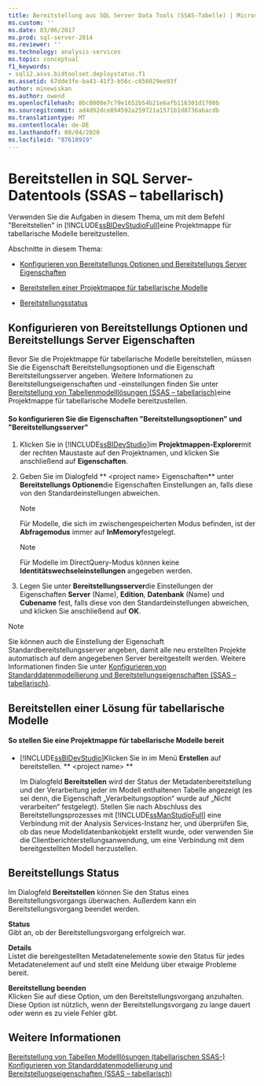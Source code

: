 ```yaml
---
title: Bereitstellung aus SQL Server Data Tools (SSAS-Tabelle) | Microsoft-Dokumentation
ms.custom: ''
ms.date: 03/06/2017
ms.prod: sql-server-2014
ms.reviewer: ''
ms.technology: analysis-services
ms.topic: conceptual
f1_keywords:
- sql12.asvs.bidtoolset.deploystatus.f1
ms.assetid: 67dde3fe-ba43-41f3-b56c-c656029ee93f
author: minewiskan
ms.author: owend
ms.openlocfilehash: 8bc8008e7c79e1652b54b21e6afb116301d1700b
ms.sourcegitcommit: ad4d92dce894592a259721a1571b1d8736abacdb
ms.translationtype: MT
ms.contentlocale: de-DE
ms.lasthandoff: 08/04/2020
ms.locfileid: "87618919"
---
```

# <a name="deploy-from-sql-server-data-tools-ssas-tabular"></a>Bereitstellen in SQL Server-Datentools (SSAS – tabellarisch)
  Verwenden Sie die Aufgaben in diesem Thema, um mit dem Befehl "Bereitstellen" in [!INCLUDE[ssBIDevStudioFull](../../includes/ssbidevstudiofull-md.md)]eine Projektmappe für tabellarische Modelle bereitzustellen.  
  
 Abschnitte in diesem Thema:  
  
-   [Konfigurieren von Bereitstellungs Optionen und Bereitstellungs Server Eigenschaften](#bkmk_deploy)  
  
-   [Bereitstellen einer Projektmappe für tabellarische Modelle](#bkmk_deploy_proc)  
  
-   [Bereitstellungsstatus](#bkmk_deploy_status)  
  
##  <a name="configure-deployment-options-and-deployment-server-properties"></a><a name="bkmk_deploy"></a>Konfigurieren von Bereitstellungs Optionen und Bereitstellungs Server Eigenschaften  
 Bevor Sie die Projektmappe für tabellarische Modelle bereitstellen, müssen Sie die Eigenschaft Bereitstellungsoptionen und die Eigenschaft Bereitstellungsserver angeben. Weitere Informationen zu Bereitstellungseigenschaften und -einstellungen finden Sie unter [Bereitstellung von Tabellenmodelllösungen &#40;SSAS – tabellarisch&#41;](tabular-model-solution-deployment-ssas-tabular.md)eine Projektmappe für tabellarische Modelle bereitzustellen.  
  
#### <a name="to-configure-deployment-options-and-deployment-server-properties"></a>So konfigurieren Sie die Eigenschaften "Bereitstellungsoptionen" und "Bereitstellungsserver"  
  
1.  Klicken Sie in [!INCLUDE[ssBIDevStudio](../../includes/ssbidevstudio-md.md)]im **Projektmappen-Explorer**mit der rechten Maustaste auf den Projektnamen, und klicken Sie anschließend auf **Eigenschaften**.  
  
2.  Geben Sie im Dialogfeld ** \<project name> Eigenschaften** unter **Bereitstellungs Optionen**die Eigenschaften Einstellungen an, falls diese von den Standardeinstellungen abweichen.  
  
    > [!NOTE]  
    >  Für Modelle, die sich im zwischengespeicherten Modus befinden, ist der **Abfragemodus** immer auf **InMemory**festgelegt.  
  
    > [!NOTE]  
    >  Für Modelle im DirectQuery-Modus können keine **Identitätswechseleinstellungen** angegeben werden.  
  
3.  Legen Sie unter **Bereitstellungsserver**die Einstellungen der Eigenschaften **Server** (Name), **Edition**, **Datenbank** (Name) und **Cubename** fest, falls diese von den Standardeinstellungen abweichen, und klicken Sie anschließend auf **OK**.  
  
> [!NOTE]  
>  Sie können auch die Einstellung der Eigenschaft Standardbereitstellungsserver angeben, damit alle neu erstellten Projekte automatisch auf dem angegebenen Server bereitgestellt werden. Weitere Informationen finden Sie unter [Konfigurieren von Standarddatenmodellierung und Bereitstellungseigenschaften &#40;SSAS – tabellarisch&#41;](properties-ssas-tabular.md).  
  
##  <a name="deploy-a-tabular-model-solution"></a><a name="bkmk_deploy_proc"></a>Bereitstellen einer Lösung für tabellarische Modelle  
  
#### <a name="to-deploy-a-tabular-model-solution"></a>So stellen Sie eine Projektmappe für tabellarische Modelle bereit  
  
-   [!INCLUDE[ssBIDevStudio](../../includes/ssbidevstudio-md.md)]Klicken Sie in im Menü **Erstellen** auf bereitstellen. ** \<project name> **  
  
     Im Dialogfeld **Bereitstellen** wird der Status der Metadatenbereitstellung und der Verarbeitung jeder im Modell enthaltenen Tabelle angezeigt (es sei denn, die Eigenschaft „Verarbeitungsoption“ wurde auf „Nicht verarbeiten“ festgelegt). Stellen Sie nach Abschluss des Bereitstellungsprozesses mit [!INCLUDE[ssManStudioFull](../../includes/ssmanstudiofull-md.md)] eine Verbindung mit der Analysis Services-Instanz her, und überprüfen Sie, ob das neue Modelldatenbankobjekt erstellt wurde, oder verwenden Sie die Clientberichterstellungsanwendung, um eine Verbindung mit dem bereitgestellten Modell herzustellen.  
  
##  <a name="deploy-status"></a><a name="bkmk_deploy_status"></a>Bereitstellungs Status  
 Im Dialogfeld **Bereitstellen** können Sie den Status eines Bereitstellungsvorgangs überwachen. Außerdem kann ein Bereitstellungsvorgang beendet werden.  
  
 **Status**  
 Gibt an, ob der Bereitstellungsvorgang erfolgreich war.  
  
 **Details**  
 Listet die bereitgestellten Metadatenelemente sowie den Status für jedes Metadatenelement auf und stellt eine Meldung über etwaige Probleme bereit.  
  
 **Bereitstellung beenden**  
 Klicken Sie auf diese Option, um den Bereitstellungsvorgang anzuhalten. Diese Option ist nützlich, wenn der Bereitstellungsvorgang zu lange dauert oder wenn es zu viele Fehler gibt.  
  
## <a name="see-also"></a>Weitere Informationen  
 [Bereitstellung von Tabellen Modelllösungen &#40;tabellarischen SSAS-&#41;](tabular-model-solution-deployment-ssas-tabular.md)   
 [Konfigurieren von Standarddatenmodellierung und Bereitstellungseigenschaften &#40;SSAS – tabellarisch&#41;](properties-ssas-tabular.md)  
  
  
